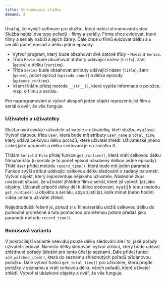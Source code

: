 ```yaml
---
title: Streamovací služba
demand: 3
---
```


Uvažuj, že vyvíjíš software pro službu, která nabízí streamování videa. Služba nabízí dva typy pořadů - filmy a seriály. Firma chce evidovat, které filmy a seriály nabízí a jejich žánry. Dále chce u filmů evidovat délku a u seriálů počet episod a délku jedné episody.

- Vytvoř program, který bude obsahovat dvě datové třídy - `Movie` a `Series`.
- Třída `Movie` bude obsahovat atributy udávající název (`title`), žánr (`genre`) a délku (`runtime`).
- Třída `Series` bude obsahovat atributy udávající název (`title`), žánr (`genre`), počet epizod (`episode_count`) a délka epizody (`episode_runtime`).
- Všem třídám přidej metoda `__str__()`, která vypíše informace o položce, resp. o filmu a seriálu.

Pro naprogramování si vytvoř alespoň jeden objekt reprezentující film a seriál a ověr, že vše funguje.

### Uživatelé a uživatelky

Služba nyní eviduje uživatele uživatele a uživatelky, kteří službu využívají. Vytvoř datovou třídu `User`, která bude mít atributy `user_name` a `total_time`, který udává celkovou délku pořadů, které uživatel zhlédl. Uživatelské jméno získej jako parametr a délka sledování je na začátku 0.

Třídám `Serial` a `Film` přidej funkce `get_runtime()`, která vrátí celkovou délku filmu/seriálu (u seriálu je to počet episod násobený délkou jedné episody). Třídě `User` přidej metodu `record_time()`, která bude mít jeden parametr. Funkce zvýší atribut udávající celkovou délku sledování o zadaný parametr. Vytvoř objekt, který reprezentuje nějakého uživatele. Následně zkus uvažovat situaci, že uživatel zhlédne film a seriál, které jsi vytvořil(a) jako objekty. Uživateli připočti délky děl k délce sledování, využij k tomu metodu `get_runtime()` u objektu a seriálu, abys zjistil(a), kolik minut (nebo hodin) videa celkem uživatel zhlédl.

Nejjednodušší řešení je, pokud si u filmu/seriálu uložíš celkovou délku do pomocné proměnné a tuto pomocnou proměnnou potom předáš jako parametr metodu `record_time()`.

### Bonusová varianta

V pokročilejší variantě neeviduj pouze délku sledování ale i to, jaké pořady uživatel sledoval. Namísto délky sledování vytvoř atribut, který bude udávat zhlédnuté pořady (ideální pro tento účel je seznam). Dále přidej funkci `add_watched_item()`, která do seznamu zhlédnutých pořadů přidánovou položku. Dále vytvoř funkci `get_total_time()` pro uživatele, která projde položky v seznamu a vrátí celkovou délku všech pořadů, které uživatel zhlédl. Vytvoř si ukázkové objekty a ověř, že vše funguje.
